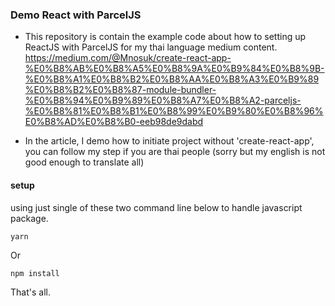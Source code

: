 ### Demo React with ParcelJS
- This repository is contain the example code about how to setting up ReactJS with ParcelJS for my thai language medium content. https://medium.com/@Mnosuk/create-react-app-%E0%B8%AB%E0%B8%A5%E0%B8%9A%E0%B9%84%E0%B8%9B-%E0%B8%A1%E0%B8%B2%E0%B8%AA%E0%B8%A3%E0%B9%89%E0%B8%B2%E0%B8%87-module-bundler-%E0%B8%94%E0%B9%89%E0%B8%A7%E0%B8%A2-parceljs-%E0%B8%81%E0%B8%B1%E0%B8%99%E0%B9%80%E0%B8%96%E0%B8%AD%E0%B8%B0-eeb98de9dabd

- In the article, I demo how to initiate project without 'create-react-app', you can follow my step if you are thai people (sorry but my english is not good enough to translate all)

#### setup
using just single of these two command line below to handle javascript package.
```
yarn
```
Or
```
npm install
```

That's all.


